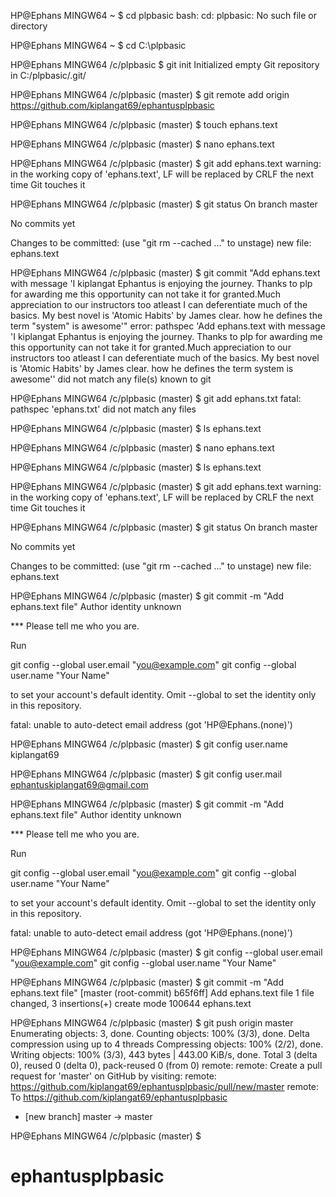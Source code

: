 HP@Ephans MINGW64 ~
$ cd plpbasic
bash: cd: plpbasic: No such file or directory

HP@Ephans MINGW64 ~
$ cd C:\plpbasic

HP@Ephans MINGW64 /c/plpbasic
$ git init
Initialized empty Git repository in C:/plpbasic/.git/

HP@Ephans MINGW64 /c/plpbasic (master)
$ git remote add origin https://github.com/kiplangat69/ephantusplpbasic

HP@Ephans MINGW64 /c/plpbasic (master)
$ touch ephans.text

HP@Ephans MINGW64 /c/plpbasic (master)
$ nano ephans.text

HP@Ephans MINGW64 /c/plpbasic (master)
$ git add ephans.text
warning: in the working copy of 'ephans.text', LF will be replaced by CRLF the next time Git touches it

HP@Ephans MINGW64 /c/plpbasic (master)
$ git status
On branch master

No commits yet

Changes to be committed:
  (use "git rm --cached <file>..." to unstage)
        new file:   ephans.text


HP@Ephans MINGW64 /c/plpbasic (master)
$ git commit "Add ephans.text with message 'I kiplangat Ephantus is enjoying the journey. Thanks to plp for awarding me this opportunity can not take it for granted.Much appreciation to our instructors too atleast I can deferentiate much of the basics.
My best novel is 'Atomic Habits' by James clear.
how he defines the term "system" is awesome'"
error: pathspec 'Add ephans.text with message 'I kiplangat Ephantus is enjoying the journey. Thanks to plp for awarding me this opportunity can not take it for granted.Much appreciation to our instructors too atleast I can deferentiate much of the basics.
My best novel is 'Atomic Habits' by James clear.
how he defines the term system is awesome'' did not match any file(s) known to git

HP@Ephans MINGW64 /c/plpbasic (master)
$ git add ephans.txt
fatal: pathspec 'ephans.txt' did not match any files

HP@Ephans MINGW64 /c/plpbasic (master)
$ ls
ephans.text

HP@Ephans MINGW64 /c/plpbasic (master)
$ nano ephans.text

HP@Ephans MINGW64 /c/plpbasic (master)
$ ls
ephans.text

HP@Ephans MINGW64 /c/plpbasic (master)
$ git add ephans.text
warning: in the working copy of 'ephans.text', LF will be replaced by CRLF the next time Git touches it

HP@Ephans MINGW64 /c/plpbasic (master)
$ git status
On branch master

No commits yet

Changes to be committed:
  (use "git rm --cached <file>..." to unstage)
        new file:   ephans.text


HP@Ephans MINGW64 /c/plpbasic (master)
$ git commit -m "Add ephans.text file"
Author identity unknown

*** Please tell me who you are.

Run

  git config --global user.email "you@example.com"
  git config --global user.name "Your Name"

to set your account's default identity.
Omit --global to set the identity only in this repository.

fatal: unable to auto-detect email address (got 'HP@Ephans.(none)')

HP@Ephans MINGW64 /c/plpbasic (master)
$ git config user.name kiplangat69

HP@Ephans MINGW64 /c/plpbasic (master)
$ git config user.mail ephantuskiplangat69@gmail.com

HP@Ephans MINGW64 /c/plpbasic (master)
$ git commit -m "Add ephans.text file"
Author identity unknown

*** Please tell me who you are.

Run

  git config --global user.email "you@example.com"
  git config --global user.name "Your Name"

to set your account's default identity.
Omit --global to set the identity only in this repository.

fatal: unable to auto-detect email address (got 'HP@Ephans.(none)')

HP@Ephans MINGW64 /c/plpbasic (master)
$ git config --global user.email "you@example.com"
  git config --global user.name "Your Name"

HP@Ephans MINGW64 /c/plpbasic (master)
$ git commit -m "Add ephans.text file"
[master (root-commit) b65f6ff] Add ephans.text file
 1 file changed, 3 insertions(+)
 create mode 100644 ephans.text

HP@Ephans MINGW64 /c/plpbasic (master)
$ git push origin master
Enumerating objects: 3, done.
Counting objects: 100% (3/3), done.
Delta compression using up to 4 threads
Compressing objects: 100% (2/2), done.
Writing objects: 100% (3/3), 443 bytes | 443.00 KiB/s, done.
Total 3 (delta 0), reused 0 (delta 0), pack-reused 0 (from 0)
remote:
remote: Create a pull request for 'master' on GitHub by visiting:
remote:      https://github.com/kiplangat69/ephantusplpbasic/pull/new/master
remote:
To https://github.com/kiplangat69/ephantusplpbasic
 * [new branch]      master -> master

HP@Ephans MINGW64 /c/plpbasic (master)
$
# ephantusplpbasic
